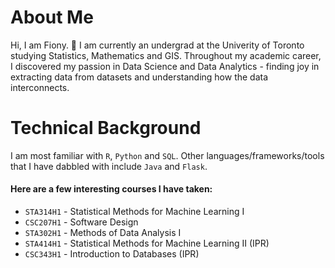 # About Me

Hi, I am Fiony. 👋  I am currently an undergrad at the Univerity of Toronto studying Statistics, Mathematics and GIS. Throughout my academic career, I discovered my passion in Data Science and Data Analytics - finding joy in extracting data from datasets and understanding how the data interconnects. 

# Technical Background
I am most familiar with `R`, `Python` and `SQL`. Other languages/frameworks/tools that I have dabbled with include `Java` and `Flask`.


#### Here are a few interesting courses I have taken:
- `STA314H1` - Statistical Methods for Machine Learning I
- `CSC207H1` - Software Design
- `STA302H1` - Methods of Data Analysis I
- `STA414H1` - Statistical Methods for Machine Learning II (IPR)
- `CSC343H1` - Introduction to Databases (IPR)

<!--
**fionyvan/fionyvan** is a ✨ _special_ ✨ repository because its `README.md` (this file) appears on your GitHub profile.

Here are some ideas to get you started:

- 🔭 I’m currently working on ...
- 🌱 I’m currently learning ...
- 👯 I’m looking to collaborate on ...
- 🤔 I’m looking for help with ...
- 💬 Ask me about ...
- 📫 How to reach me: ...
- 😄 Pronouns: ...
- ⚡ Fun fact: ...
-->
